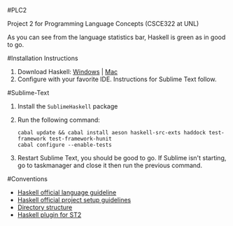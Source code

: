 #PLC2

Project 2 for Programming Language Concepts (CSCE322 at UNL)

As you can see from the language statistics bar, Haskell is green as in good to go.

#Installation Instructions
1. Download Haskell: [Windows](http://www.haskell.org/platform/windows) | [Mac](http://www.haskell.org/platform/mac)
2. Configure with your favorite IDE. Instructions for Sublime Text follow.

#Sublime-Text
1. Install the `SublimeHaskell` package
2. Run the following command:

    ```Batchfile
    cabal update && cabal install aeson haskell-src-exts haddock test-framework test-framework-hunit
    cabal configure --enable-tests
    ```

3. Restart Sublime Text, you should be good to go. If Sublime isn't starting, go to taskmanager and close it then run the previous command.

#Conventions
- [Haskell official language guideline](shttp://www.haskell.org/haskellwiki/Programming_guidelines)
- [Haskell official project setup guidelines](http://www.haskell.org/haskellwiki/How_to_write_a_Haskell_program)
- [Directory structure](http://www.haskell.org/haskellwiki/Structure_of_a_Haskell_project#Directory_Structure)
- [Haskell plugin for ST2](https://github.com/SublimeHaskell/SublimeHaskell)
